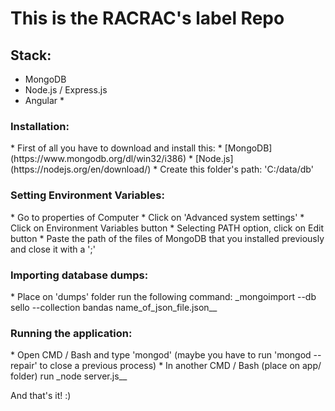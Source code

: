 # This is the RACRAC's label Repo
## Stack:
* MongoDB
* Node.js / Express.js
* Angular *
<h3>Installation:</h3>
* First of all you have to download and install this:
* [MongoDB](https://www.mongodb.org/dl/win32/i386)
* [Node.js](https://nodejs.org/en/download/)
* Create this folder's path: 'C:/data/db'
<h3>Setting Environment Variables:</h3>
* Go to properties of Computer
* Click on 'Advanced system settings'
* Click on Environment Variables button
* Selecting PATH option, click on Edit button
* Paste the path of the files of MongoDB that you installed previously and close it with a ';'
<h3>Importing database dumps:</h3>
* Place on 'dumps' folder run the following command: _mongoimport --db sello --collection bandas name_of_json_file.json__
<h3>Running the application:</h3>
* Open CMD / Bash and type 'mongod' (maybe you have to run 'mongod --repair' to close a previous process)
* In another CMD / Bash (place on app/ folder) run _node server.js__

And that's it! :)
